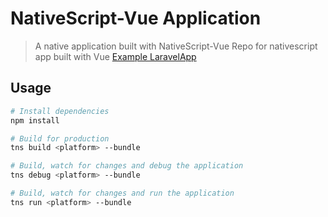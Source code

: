 # NativeScript-Vue Application

> A native application built with NativeScript-Vue
Repo for nativescript app built with Vue [Example LaravelApp](https://github.com/happones/nativescript-laravel-echo)
## Usage

``` bash
# Install dependencies
npm install

# Build for production
tns build <platform> --bundle

# Build, watch for changes and debug the application
tns debug <platform> --bundle

# Build, watch for changes and run the application
tns run <platform> --bundle
```